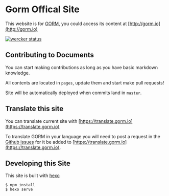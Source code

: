 # Gorm Offical Site

This website is for [GORM](http://github.com/jinzhu/gorm), you could access its content at [http://gorm.io](http://gorm.io)

[![wercker status](https://app.wercker.com/status/6ab55ed2ae96e3d14fced7795b08f5d2/s/master "wercker status")](https://app.wercker.com/project/byKey/6ab55ed2ae96e3d14fced7795b08f5d2)

## Contributing to Documents

You can start making contributions as long as you have basic markdown knowledge.

All contents are located in `pages`, update them and start make pull requests!

Site will be automatically deployed when commits land in `master`.

## Translate this site

You can translate current site with [https://translate.gorm.io](https://translate.gorm.io)

To translate GORM in your language you will need to post a request in the [Github issues](https://github.com/jinzhu/gorm.io/issues) for it be added to [https://translate.gorm.io](https://translate.gorm.io).

## Developing this Site

This site is built with [hexo](http://hexo.io)

```
$ npm install
$ hexo serve
```
